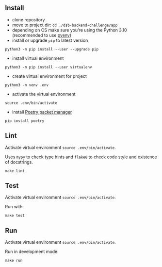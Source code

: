 ## Install

- clone repository
- move to project dir: `cd ./dsb-backend-challenge/app`
- depending on OS make sure you're using the Python 3.10 (recommended to use [pyenv](https://github.com/pyenv/pyenv)) 
- install or upgrade `pip` to latest version

`python3 -m pip install --user --upgrade pip`

- install virtual environment

`python3 -m pip install --user virtualenv`

- create virtual environment for project

`python3 -m venv .env`

- activate the virtual environment

`source .env/bin/activate`

- install [Poetry packet manager](https://python-poetry.org/)

`pip install poetry` 

## Lint
Activate virtual environment `source .env/bin/activate`.

Uses `mypy` to check type hints and `flake8` to check code style and existence of docstrings. 

```commandline
make lint
```
## Test
Activate virtual environment `source .env/bin/activate`.

Run with: 

```commandline
make test
```
## Run
Activate virtual environment `source .env/bin/activate`.

Run in development mode:

```commandline
make run
```
